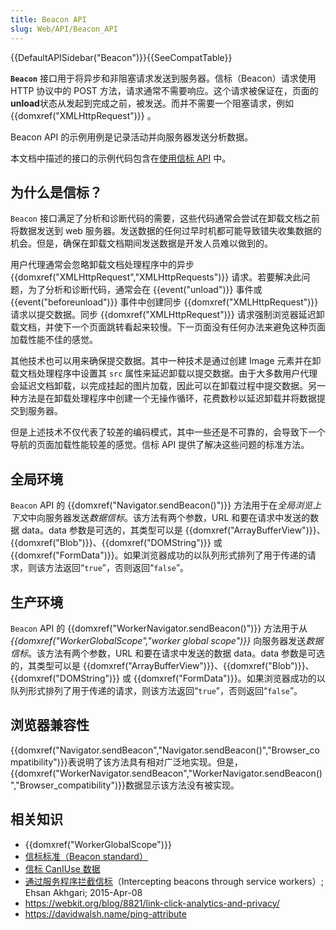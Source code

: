 ```yaml
---
title: Beacon API
slug: Web/API/Beacon_API
---
```


{{DefaultAPISidebar("Beacon")}}{{SeeCompatTable}}

**`Beacon`** 接口用于将异步和非阻塞请求发送到服务器。信标（Beacon）请求使用 HTTP 协议中的 POST 方法，请求通常不需要响应。这个请求被保证在，页面的**unload**状态从发起到完成之前，被发送。而并不需要一个阻塞请求，例如 {{domxref("XMLHttpRequest")}} 。

Beacon API 的示例用例是记录活动并向服务器发送分析数据。

本文档中描述的接口的示例代码包含在[使用信标 API](/zh-CN/docs/Web/API/Beacon_API/Using_the_Beacon_API) 中。

## 为什么是信标？

`Beacon` 接口满足了分析和诊断代码的需要，这些代码通常会尝试在卸载文档之前将数据发送到 web 服务器。发送数据的任何过早时机都可能导致错失收集数据的机会。但是，确保在卸载文档期间发送数据是开发人员难以做到的。

用户代理通常会忽略卸载文档处理程序中的异步 {{domxref("XMLHttpRequest","XMLHttpRequests")}} 请求。若要解决此问题，为了分析和诊断代码，通常会在 {{event("unload")}} 事件或 {{event("beforeunload")}} 事件中创建同步 {{domxref("XMLHttpRequest")}} 请求以提交数据。同步 {{domxref("XMLHttpRequest")}} 请求强制浏览器延迟卸载文档，并使下一个页面跳转看起来较慢。下一页面没有任何办法来避免这种页面加载性能不佳的感觉。

其他技术也可以用来确保提交数据。其中一种技术是通过创建 Image 元素并在卸载文档处理程序中设置其 `src` 属性来延迟卸载以提交数据。由于大多数用户代理会延迟文档卸载，以完成挂起的图片加载，因此可以在卸载过程中提交数据。另一种方法是在卸载处理程序中创建一个无操作循环，花费数秒以延迟卸载并将数据提交到服务器。

但是上述技术不仅代表了较差的编码模式，其中一些还是不可靠的，会导致下一个导航的页面加载性能较差的感觉。信标 API 提供了解决这些问题的标准方法。

## 全局环境

`Beacon` API 的 {{domxref("Navigator.sendBeacon()")}} 方法用于在*全局浏览上下文*中向服务器发送*数据信标*。该方法有两个参数，URL 和要在请求中发送的数据 data。data 参数是可选的，其类型可以是 {{domxref("ArrayBufferView")}}、{{domxref("Blob")}}、{{domxref("DOMString")}} 或{{domxref("FormData")}}。如果浏览器成功的以队列形式排列了用于传递的请求，则该方法返回“`true`”，否则返回“`false`”。

## 生产环境

`Beacon` API 的 {{domxref("WorkerNavigator.sendBeacon()")}} 方法用于从 _{{domxref("WorkerGlobalScope","worker global scope")}}_ 向服务器发送*数据信标*。该方法有两个参数，URL 和要在请求中发送的数据 data。data 参数是可选的，其类型可以是 {{domxref("ArrayBufferView")}}、{{domxref("Blob")}}、{{domxref("DOMString")}} 或 {{domxref("FormData")}}。如果浏览器成功的以队列形式排列了用于传递的请求，则该方法返回“`true`”，否则返回“`false`”。

## 浏览器兼容性

{{domxref("Navigator.sendBeacon","Navigator.sendBeacon()","Browser_compatibility")}}表说明了该方法具有相对广泛地实现。但是，{{domxref("WorkerNavigator.sendBeacon","WorkerNavigator.sendBeacon()","Browser_compatibility")}}数据显示该方法没有被实现。

## 相关知识

- {{domxref("WorkerGlobalScope")}}
- [信标标准（Beacon standard）](https://w3c.github.io/beacon/)
- [信标 CanIUse 数据](http://caniuse.com/#search=beacon)
- [通过服务程序拦截信标](https://ehsanakhgari.org/blog/2015-04-08/intercepting-beacons-through-service-workers)（Intercepting beacons through service workers）; Ehsan Akhgari; 2015-Apr-08
- <https://webkit.org/blog/8821/link-click-analytics-and-privacy/>
- <https://davidwalsh.name/ping-attribute>
